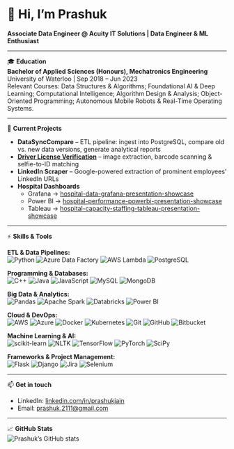 # 👋 Hi, I’m Prashuk  
**Associate Data Engineer @ Acuity IT Solutions | Data Engineer & ML Enthusiast**

---

🎓 **Education**  
**Bachelor of Applied Sciences (Honours), Mechatronics Engineering**  
University of Waterloo | Sep 2018 – Jun 2023  
Relevant Courses: Data Structures & Algorithms; Foundational AI & Deep Learning; Computational Intelligence; Algorithm Design & Analysis; Object-Oriented Programming; Autonomous Mobile Robots & Real-Time Operating Systems.

---

🔭 **Current Projects**  
- **DataSyncCompare** – ETL pipeline: ingest into PostgreSQL, compare old vs. new data versions, generate analytical reports  
- **[Driver License Verification](https://github.com/Prashuk2111/US-Driver-License-Verification-project)** – image extraction, barcode scanning & selfie-to-ID matching  
- **LinkedIn Scraper** – Google-powered extraction of prominent employees’ LinkedIn URLs  
- **Hospital Dashboards**  
  - Grafana → [hospital-data-grafana-presentation-showcase](https://github.com/Prashuk2111/hospital-data-grafana-presentation-showcase)  
  - Power BI → [hospital-performance-powerbi-presentation-showcase](https://github.com/Prashuk2111/hospital-performance-powerbi-presentation-showcase)  
  - Tableau → [hospital-capacity-staffing-tableau-presentation-showcase](https://github.com/Prashuk2111/hospital-capacity-staffing-tableau-presentation-showcase)

---

⚡️ **Skills & Tools**  

**ETL & Data Pipelines:**  
![Python](https://img.shields.io/badge/Python-3.9-blue?logo=python&style=flat-square) ![Azure Data Factory](https://img.shields.io/badge/Azure%20Data%20Factory-–?logo=azure-data-factory&style=flat-square) ![AWS Lambda](https://img.shields.io/badge/AWS%20Lambda-–?logo=aws-lambda&style=flat-square) ![PostgreSQL](https://img.shields.io/badge/PostgreSQL-–?logo=postgresql&style=flat-square)  

**Programming & Databases:**  
![C++](https://img.shields.io/badge/C%2B%2B-–?logo=c%2B%2B&style=flat-square) ![Java](https://img.shields.io/badge/Java-–?logo=java&style=flat-square) ![JavaScript](https://img.shields.io/badge/JavaScript-–?logo=javascript&style=flat-square) ![MySQL](https://img.shields.io/badge/MySQL-–?logo=mysql&style=flat-square) ![MongoDB](https://img.shields.io/badge/MongoDB-–?logo=mongodb&style=flat-square)  

**Big Data & Analytics:**  
![Pandas](https://img.shields.io/badge/Pandas-–?logo=pandas&style=flat-square) ![Apache Spark](https://img.shields.io/badge/Apache%20Spark-–?logo=apache-spark&style=flat-square) ![Databricks](https://img.shields.io/badge/Databricks-–?logo=databricks&style=flat-square) ![Power BI](https://img.shields.io/badge/Power%20BI-–?logo=microsoft-power-bi&style=flat-square)  

**Cloud & DevOps:**  
![AWS](https://img.shields.io/badge/AWS-–?logo=amazonaws&style=flat-square) ![Azure](https://img.shields.io/badge/Azure-–?logo=microsoftazure&style=flat-square) ![Docker](https://img.shields.io/badge/Docker-–?logo=docker&style=flat-square) ![Kubernetes](https://img.shields.io/badge/Kubernetes-–?logo=kubernetes&style=flat-square) ![Git](https://img.shields.io/badge/Git-–?logo=git&style=flat-square) ![GitHub](https://img.shields.io/badge/GitHub-–?logo=github&style=flat-square) ![Bitbucket](https://img.shields.io/badge/Bitbucket-–?logo=bitbucket&style=flat-square)  

**Machine Learning & AI:**  
![scikit-learn](https://img.shields.io/badge/scikit--learn-–?logo=scikit-learn&style=flat-square) ![NLTK](https://img.shields.io/badge/NLTK-–?logo=nltk&style=flat-square) ![TensorFlow](https://img.shields.io/badge/TensorFlow-–?logo=tensorflow&style=flat-square) ![PyTorch](https://img.shields.io/badge/PyTorch-–?logo=pytorch&style=flat-square) ![SciPy](https://img.shields.io/badge/SciPy-–?logo=scipy&style=flat-square)  

**Frameworks & Project Management:**  
![Flask](https://img.shields.io/badge/Flask-–?logo=flask&style=flat-square) ![Django](https://img.shields.io/badge/Django-–?logo=django&style=flat-square) ![Jira](https://img.shields.io/badge/Jira-–?logo=jira&style=flat-square) ![Selenium](https://img.shields.io/badge/Selenium-–?logo=selenium&style=flat-square)  

---

📫 **Get in touch**  
- LinkedIn: [linkedin.com/in/prashukjain](https://www.linkedin.com/in/prashukjain)  
- Email: prashuk.2111@gmail.com  

---

📈 **GitHub Stats**  
![Prashuk’s GitHub stats](https://github-readme-stats.vercel.app/api?username=Prashuk2111&show_icons=true&theme=radical)
